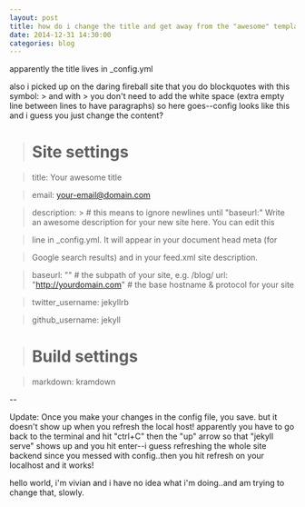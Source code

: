 ```yaml
---
layout: post
title: how do i change the title and get away from the "awesome" template?
date: 2014-12-31 14:30:00
categories: blog
---
```

apparently the title lives in _config.yml

also i picked up on the daring fireball site that you do blockquotes with this symbol: > and with > you don't need to add the white space (extra empty line between lines to have paragraphs) so here goes--config looks like this and i guess you just change the content? 

># Site settings

>title: Your awesome title

>email: your-email@domain.com

>description: > # this means to ignore newlines until "baseurl:"
  Write an awesome description for your new site here. You can edit this

>  line in _config.yml. It will appear in your document head meta (for

>  Google search results) and in your feed.xml site description.

>baseurl: "" # the subpath of your site, e.g. /blog/
url: "http://yourdomain.com" # the base hostname & protocol for your site

>twitter_username: jekyllrb

>github_username:  jekyll

># Build settings

>markdown: kramdown

--

Update: Once you make your changes in the config file, you save. but it doesn't show up when you refresh the local host! apparently you have to go back to the terminal and hit "ctrl+C" then the "up" arrow so that "jekyll serve" shows up and you hit enter--i guess refreshing the whole site backend since you messed with config..then you hit refresh on your localhost and it works! 

hello world, i'm vivian and i have no idea what i'm doing..and am trying to change that, slowly.
